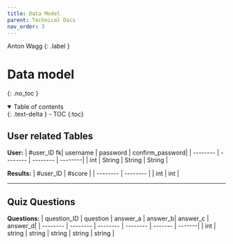 ```yaml
---
title: Data Model
parent: Technical Docs
nav_order: 3
---
```


Anton Wagg
{: .label }

# Data model
{: .no_toc }

<details open markdown="block">
  <summary>
    Table of contents
  </summary>
  {: .text-delta }
- TOC
{:toc}
</details>

## User related Tables 

**User:**
|  #user_ID fk| username  | password | confirm_password|
| --------    | --------  | -------- | --------|
|  int        | String    | String   | String  |


**Results:**
| #user_ID | #score   | 
| -------- | -------- | 
| int      | int      | 

---
## Quiz Questions

**Questions:**
|  question_ID | question | answer_a | answer_b| answer_c | answer_d|
| -------- | -------- | -------- | -------- | ------- | -------|
| int      | string   | string   | string   | string  | string |

